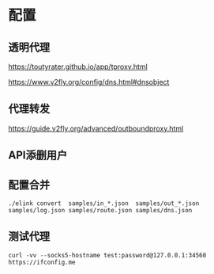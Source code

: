 # 配置


## 透明代理
https://toutyrater.github.io/app/tproxy.html

https://www.v2fly.org/config/dns.html#dnsobject
## 代理转发
https://guide.v2fly.org/advanced/outboundproxy.html

## API添删用户

## 配置合并
```
./elink convert  samples/in_*.json  samples/out_*.json samples/log.json samples/route.json samples/dns.json 
```

## 测试代理
```
curl -vv --socks5-hostname test:password@127.0.0.1:34560 https://ifconfig.me
```




